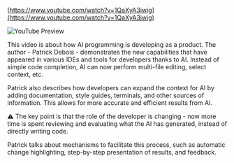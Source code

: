 <!--
date: 2024-11-25T18:44:34
-->


[https://www.youtube.com/watch?v=1QaXyA3iwig](https://www.youtube.com/watch?v=1QaXyA3iwig)

![YouTube Preview](https://img.youtube.com/vi/1QaXyA3iwig/mqdefault.jpg)



This video is about how AI programming is developing as a product. The author - Patrick Debois - demonstrates the new capabilities that have appeared in various IDEs and tools for developers thanks to AI. Instead of simple code completion, AI can now perform multi-file editing, select context, etc.

Patrick also describes how developers can expand the context for AI by adding documentation, style guides, terminals, and other sources of information. This allows for more accurate and efficient results from AI.

⚠️ The key point is that the role of the developer is changing - now more time is spent reviewing and evaluating what the AI has generated, instead of directly writing code.

Patrick talks about mechanisms to facilitate this process, such as automatic change highlighting, step-by-step presentation of results, and feedback.